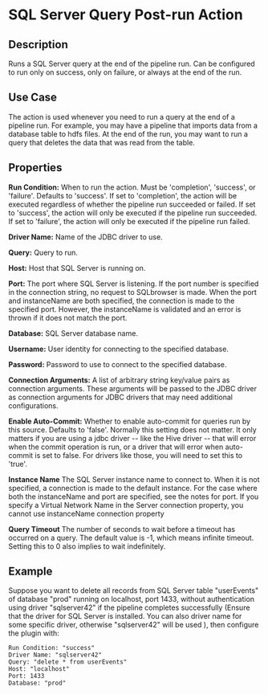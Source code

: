 # SQL Server Query Post-run Action


Description
-----------
Runs a SQL Server query at the end of the pipeline run.
Can be configured to run only on success, only on failure, or always at the end of the run.


Use Case
--------
The action is used whenever you need to run a query at the end of a pipeline run.
For example, you may have a pipeline that imports data from a database table to
hdfs files. At the end of the run, you may want to run a query that deletes the data
that was read from the table.


Properties
----------
**Run Condition:** When to run the action. Must be 'completion', 'success', or 'failure'. Defaults to 'success'.
If set to 'completion', the action will be executed regardless of whether the pipeline run succeeded or failed.
If set to 'success', the action will only be executed if the pipeline run succeeded.
If set to 'failure', the action will only be executed if the pipeline run failed.

**Driver Name:** Name of the JDBC driver to use.

**Query:** Query to run.

**Host:** Host that SQL Server is running on.

**Port:** The port where SQL Server is listening. If the port number is specified in the 
connection string, no request to SQLbrowser is made. When the port and instanceName 
are both specified, the connection is made to the specified port. However, the instanceName is validated and an 
error is thrown if it does not match the port.

**Database:** SQL Server database name.

**Username:** User identity for connecting to the specified database.

**Password:** Password to use to connect to the specified database.

**Connection Arguments:** A list of arbitrary string key/value pairs as connection arguments. These arguments
will be passed to the JDBC driver as connection arguments for JDBC drivers that may need additional configurations.

**Enable Auto-Commit:** Whether to enable auto-commit for queries run by this source. Defaults to 'false'.
Normally this setting does not matter. It only matters if you are using a jdbc driver -- like the Hive
driver -- that will error when the commit operation is run, or a driver that will error when auto-commit is
set to false. For drivers like those, you will need to set this to 'true'.

**Instance Name** The SQL Server instance name to connect to. When it is not specified, a 
connection is made to the default instance. For the case where both the instanceName and port are specified, 
see the notes for port. If you specify a Virtual Network Name in the Server connection property, you cannot 
use instanceName connection property

**Query Timeout** The number of seconds to wait before a timeout has occurred on a query. The default value is -1, 
which means infinite timeout. Setting this to 0 also implies to wait indefinitely.

Example
-------
Suppose you want to delete all records from SQL Server table "userEvents" of database "prod" running on localhost, port 1433,
without authentication using driver "sqlserver42" if the pipeline completes successfully (Ensure that the driver for SQL Server is 
installed. You can also driver name for some specific driver, otherwise "sqlserver42" will be used ), 
then configure the plugin with:

```
Run Condition: "success" 
Driver Name: "sqlserver42"
Query: "delete * from userEvents"
Host: "localhost"
Port: 1433
Database: "prod"
```
